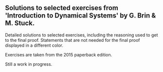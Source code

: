 ## Solutions to selected exercises from 'Introduction to Dynamical Systems' by G. Brin & M. Stuck. 

Detailed solutions to selected exercises, including the reasoning used to get to the final proof.
Statements that are not needed for the final proof displayed in a different color.

Exercises are taken from the 2015 paperback edition.

Still a work in progress. 
